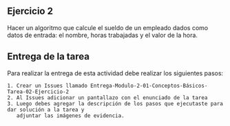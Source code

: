 ## Ejercicio 2

 Hacer un algoritmo que calcule el sueldo de un empleado dados como datos de entrada: el nombre, horas trabajadas y el valor de la hora.

## Entrega de la tarea

Para realizar la entrega de esta actividad debe realizar los siguientes pasos:

    1. Crear un Issues llamado Entrega-Modulo-2-01-Conceptos-Básicos-Tarea-02-Ejercicio-2
    2. Al Issues adicionar un pantallazo con el enunciado de la tarea
    3. Luego debes agregar la descripción de los pasos que ejecutaste para dar solución a la tarea y 
       adjuntar las imágenes de evidencia.  
